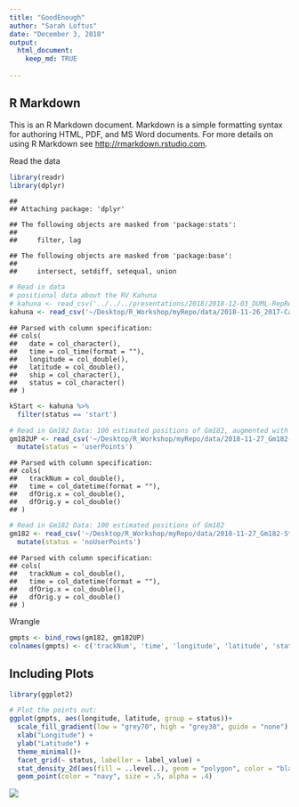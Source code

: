 ```yaml
---
title: "GoodEnough"
author: "Sarah Loftus"
date: "December 3, 2018"
output: 
  html_document:
    keep_md: TRUE
  
---
```




## R Markdown

This is an R Markdown document. Markdown is a simple formatting syntax for authoring HTML, PDF, and MS Word documents. For more details on using R Markdown see <http://rmarkdown.rstudio.com>.

Read the data


```r
library(readr)
library(dplyr)
```

```
## 
## Attaching package: 'dplyr'
```

```
## The following objects are masked from 'package:stats':
## 
##     filter, lag
```

```
## The following objects are masked from 'package:base':
## 
##     intersect, setdiff, setequal, union
```

```r
# Read in data
# positional data about the RV Kahuna
# kahuna <- read_csv('../../../presentations/2018/2018-12-03_DUML-RepResearch/data/2018-11-26_2017-Cape-Hatteras-BRS-kahuna-CEE.csv') 
kahuna <- read_csv('~/Desktop/R_Workshop/myRepo/data/2018-11-26_2017-Cape-Hatteras-BRS-kahuna-CEE.csv')
```

```
## Parsed with column specification:
## cols(
##   date = col_character(),
##   time = col_time(format = ""),
##   longitude = col_double(),
##   latitude = col_double(),
##   ship = col_character(),
##   status = col_character()
## )
```

```r
kStart <- kahuna %>% 
  filter(status == 'start')

# Read in Gm182 Data: 100 estimated positions of Gm182, augmented with focal follow data
gm182UP <- read_csv('~/Desktop/R_Workshop/myRepo/data/2018-11-27_Gm182-UserPoints-Start-CEE-Locations-Kahuna.csv') %>% 
  mutate(status = 'userPoints')
```

```
## Parsed with column specification:
## cols(
##   trackNum = col_double(),
##   time = col_datetime(format = ""),
##   dfOrig.x = col_double(),
##   dfOrig.y = col_double()
## )
```

```r
# Read in Gm182 Data: 100 estimated positions of Gm182
gm182 <- read_csv('~/Desktop/R_Workshop/myRepo/data/2018-11-27_Gm182-Start-CEE-Locations-Kahuna.csv') %>% 
  mutate(status = 'noUserPoints')
```

```
## Parsed with column specification:
## cols(
##   trackNum = col_double(),
##   time = col_datetime(format = ""),
##   dfOrig.x = col_double(),
##   dfOrig.y = col_double()
## )
```

Wrangle


```r
gmpts <- bind_rows(gm182, gm182UP)
colnames(gmpts) <- c('trackNum', 'time', 'longitude', 'latitude', 'status')
```


## Including Plots


```r
library(ggplot2)

# Plot the points out:
ggplot(gmpts, aes(longitude, latitude, group = status))+
  scale_fill_gradient(low = "grey70", high = "grey30", guide = "none") +
  xlab("Longitude") +
  ylab("Latitude") +
  theme_minimal()+
  facet_grid(~ status, labeller = label_value) +
  stat_density_2d(aes(fill = ..level..), geom = "polygon", color = "black", size = 0.2, alpha = 0.5) +
  geom_point(color = "navy", size = .5, alpha = .4)
```

![](GoodEnough_files/figure-html/unnamed-chunk-3-1.png)<!-- -->

